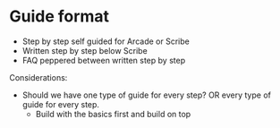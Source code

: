# Guide format

* Step by step self guided for Arcade or Scribe
* Written step by step below Scribe
* FAQ peppered between written step by step

Considerations:

* Should we have one type of guide for every step? OR every type of guide for every step.
  * Build with the basics first and build on top

